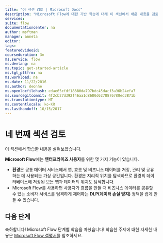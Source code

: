```yaml
---
title: "이 섹션 검토 | Microsoft Docs"
description: "Microsoft Flow에 대한 기반 학습에 대해 이 섹션에서 배운 내용을 검토합니다."
services: 
suite: flow
documentationcenter: na
author: msftman
manager: anneta
editor: 
tags: 
featuredvideoid: 
courseduration: 3m
ms.service: flow
ms.devlang: na
ms.topic: get-started-article
ms.tgt_pltfrm: na
ms.workload: na
ms.date: 11/22/2016
ms.author: deonhe
ms.openlocfilehash: edae65cfdf18380da797bdc45dacf3a96b24efa7
ms.sourcegitcommit: 4f2cb27d392f46aa1d8680d6278876780ed3871b
ms.translationtype: HT
ms.contentlocale: ko-KR
ms.lasthandoff: 10/15/2017
---
```

# <a name="review-the-fourth-section"></a>네 번째 섹션 검토
이 섹션에서 학습한 내용을 살펴보겠습니다.

**Microsoft Flow**에는 **엔터프라이즈 사용자**를 위한 몇 가지 기능이 있습니다. 

* **환경**은 공통 데이터 서비스에서 앱, 흐름 및 비즈니스 데이터를 저장, 관리 및 공유하는 데 사용되는 가상 공간입니다.  환경은 지리적 위치를 탐색하므로 환경의 데이터베이스에 저장된 모든 앱과 데이터의 위치도 탐색합니다.
* Microsoft Flow를 사용하면 사용자가 흐름을 만들 때 비즈니스 데이터를 공유할 수 있는 소비자 서비스를 엄격하게 제어하는 **DLP(데이터 손실 방지)** 정책을 쉽게 만들 수 있습니다.

## <a name="whats-next"></a>다음 단계
축하합니다! Microsoft Flow 단계별 학습을 마쳤습니다!  학습한 주제에 대한 자세한 내용은 [Microsoft Flow 설명서](https://aka.ms/q2613b)를 참조하세요.

